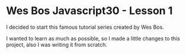 # Wes Bos Javascript30 - Lesson 1

I decided to start this famous tutorial series created by Wes Bos.

I wanted to learn as much as possible, so I made a little changes to
this project, also I was writing it from scratch. 
